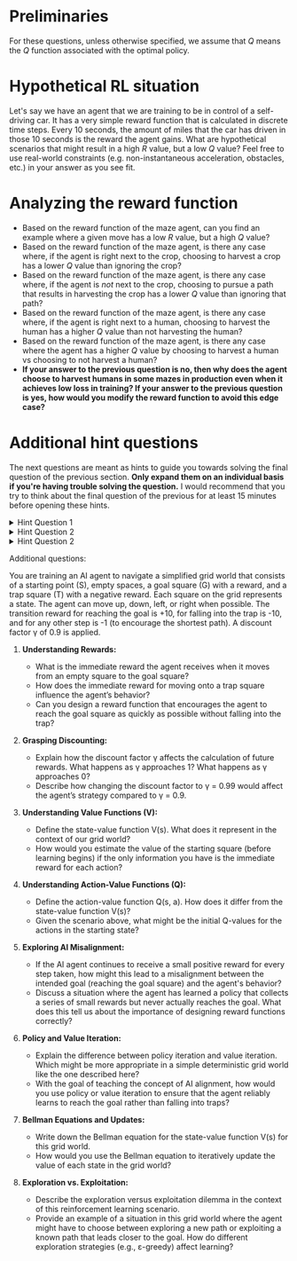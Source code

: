 # Preliminaries 

For these questions, unless otherwise specified, we assume that $Q$ means the
$Q$ function associated with the optimal policy.

# Hypothetical RL situation

Let's say we have an agent that we are training to be in control of a
self-driving car. It has a very simple reward function that is calculated in
discrete time steps. Every 10 seconds, the amount of miles that the car has
driven in those 10 seconds is the reward the agent gains. What are hypothetical
scenarios that might result in a high $R$ value, but a low $Q$ value? Feel free
to use real-world constraints (e.g. non-instantaneous acceleration, obstacles,
etc.) in your answer as you see fit.

# Analyzing the reward function

+ Based on the reward function of the maze agent, can you find an example where
  a given move has a low $R$ value, but a high $Q$ value?
+ Based on the reward function of the maze agent, is there any case where, if
  the agent is right next to the crop, choosing to harvest a crop has a lower
  $Q$ value than ignoring the crop?
+ Based on the reward function of the maze agent, is there any case where, if
  the agent is *not* next to the crop, choosing to pursue a path that results in
  harvesting the crop has a lower $Q$ value than ignoring that path?
+ Based on the reward function of the maze agent, is there any case where, if
  the agent is right next to a human, choosing to harvest the human has a higher
  $Q$ value than not harvesting the human?
+ Based on the reward function of the maze agent, is there any case where the
  agent has a higher $Q$ value by choosing to harvest a human vs choosing to not
  harvest a human?
+ **If your answer to the previous question is no, then why does the agent
  choose to harvest humans in some mazes in production even when it achieves low
  loss in training? If your answer to the previous question is yes, how would you
  modify the reward function to avoid this edge case?**

# Additional hint questions

The next questions are meant as hints to guide you towards solving the final
question of the previous section. **Only expand them on an individual basis if
you're having trouble solving the question.** I would recommend that you try to
think about the final question of the previous for at least 15 minutes before
opening these hints.

<details>
<summary>Hint Question 1</summary>
Are there any kinds of mazes that the current training code does not generate?
</details>

<details>
<summary>Hint Question 2</summary>
What guarantees do we have on the behavior of agents on mazes that are not
observed in its training set?
</details>

<details>
<summary>Hint Question 2</summary>
Are the mazes on which the agent goes to harvest humans present in the mazes
that are generated by the training code?
</details>


Additional questions:

You are training an AI agent to navigate a simplified grid world that consists of a starting point (S), empty spaces, a goal square (G) with a reward, and a trap square (T) with a negative reward. Each square on the grid represents a state. The agent can move up, down, left, or right when possible. The transition reward for reaching the goal is +10, for falling into the trap is -10, and for any other step is -1 (to encourage the shortest path). A discount factor γ of 0.9 is applied.

1. **Understanding Rewards:**
   - What is the immediate reward the agent receives when it moves from an empty square to the goal square?
   - How does the immediate reward for moving onto a trap square influence the agent’s behavior?
   - Can you design a reward function that encourages the agent to reach the goal square as quickly as possible without falling into the trap?

2. **Grasping Discounting:**
   - Explain how the discount factor γ affects the calculation of future rewards. What happens as γ approaches 1? What happens as γ approaches 0?
   - Describe how changing the discount factor to γ = 0.99 would affect the agent’s strategy compared to γ = 0.9.

3. **Understanding Value Functions (V):**
   - Define the state-value function V(s). What does it represent in the context of our grid world?
   - How would you estimate the value of the starting square (before learning begins) if the only information you have is the immediate reward for each action?

4. **Understanding Action-Value Functions (Q):**
   - Define the action-value function Q(s, a). How does it differ from the state-value function V(s)?
   - Given the scenario above, what might be the initial Q-values for the actions in the starting state?

5. **Exploring AI Misalignment:**
   - If the AI agent continues to receive a small positive reward for every step taken, how might this lead to a misalignment between the intended goal (reaching the goal square) and the agent's behavior?
   - Discuss a situation where the agent has learned a policy that collects a series of small rewards but never actually reaches the goal. What does this tell us about the importance of designing reward functions correctly?

6. **Policy and Value Iteration:**
   - Explain the difference between policy iteration and value iteration. Which might be more appropriate in a simple deterministic grid world like the one described here?
   - With the goal of teaching the concept of AI alignment, how would you use policy or value iteration to ensure that the agent reliably learns to reach the goal rather than falling into traps?

7. **Bellman Equations and Updates:**
   - Write down the Bellman equation for the state-value function V(s) for this grid world.
   - How would you use the Bellman equation to iteratively update the value of each state in the grid world?

8. **Exploration vs. Exploitation:**
   - Describe the exploration versus exploitation dilemma in the context of this reinforcement learning scenario.
   - Provide an example of a situation in this grid world where the agent might have to choose between exploring a new path or exploiting a known path that leads closer to the goal. How do different exploration strategies (e.g., ε-greedy) affect learning?

